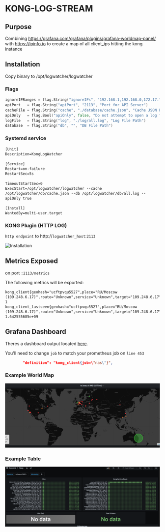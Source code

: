 # KONG-LOG-STREAM

## Purpose
Combining https://grafana.com/grafana/plugins/grafana-worldmap-panel/
with https://ipinfo.io to create a map of all client_ips hitting the kong instance

## Installation
Copy binary to /opt/logwatcher/logwatcher

### Flags
```go
ignoreIPRanges = flag.String("ignoreIPs", "192.168.1,192.168.0,172.17.", "substring of IPs to ignore")
apiPort   = flag.String("apiPort", "2113", "Port for API Server")
cacheFile = flag.String("cache", "./database/cache.json", "Cache JSON File Location for IP DATA")
apiOnly   = flag.Bool("apiOnly", false, "Do not attempt to open a log file, just listen to api")
logFile   = flag.String("log", "./log/all.log", "Log File Path")
database  = flag.String("db", "", "DB File Path")
````
### Systemd service
```
[Unit]
Description=KongLogWatcher

[Service]
Restart=on-failure
RestartSec=5s

TimeoutStartSec=0
ExecStart=/opt/logwatcher/logwatcher --cache /opt/logwatcher/db/cache.json --db /opt/logwatcher/db/all.log --apiOnly true

[Install]
WantedBy=multi-user.target
```

### KONG Plugin (HTTP LOG)
`http endpoint` to http://`logwatcher_host`:`2113`

![Installation](./img/installation1.png)


## Metrics Exposed
on port `:2113/metrics`

The following metrics will be exported:
```prometheus
kong_client{geohash="ucftpvqu5527",place="RU/Moscow (109.248.6.17)",route="Unknown",service="Unknown",target="109.248.6.17"} 1
kong_client_lastseen{geohash="ucftpvqu5527",place="RU/Moscow (109.248.6.17)",route="Unknown",service="Unknown",target="109.248.6.17"} 1.642555685e+09
```


## Grafana Dashboard
Theres a dashboard output located [here](grafana).

You'll need to change `job` to match your prometheus job on `line 453`
```json
        "definition": "kong_client{job=\"nas\"}",
```
### Example World Map
![Alt text](./img/example1.png)

### Example Table 
![Alt text](./img/example2.png)